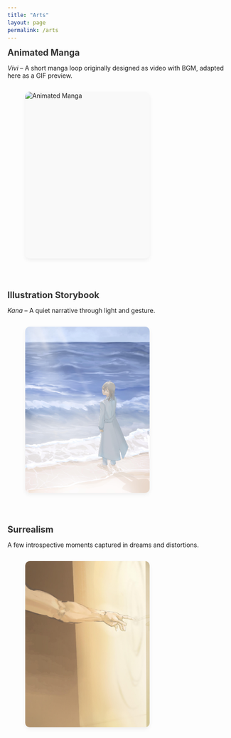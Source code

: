 ```yaml
---
title: "Arts"
layout: page
permalink: /arts
---
```


<!-- CSS Styling -->
<style>
.art-section {
  margin-bottom: 4em;
}

.art-title {
  font-size: 1.4em;
  font-weight: 700;
  margin-bottom: 0.3em;
  color: #333;
}

.art-grid {
  display: flex;
  flex-wrap: wrap;
  gap: 1.5em;
}

.art-grid figure {
  width: 280px;
  aspect-ratio: 3 / 4; /* Ensures consistency */
  position: relative;
  overflow: hidden;
  border-radius: 10px;
  background-color: #f9f9f9;
  box-shadow: 0 4px 10px rgba(0,0,0,0.06);
  transition: transform 0.3s ease;
  cursor: zoom-in;
}

.art-grid figure:hover {
  transform: scale(1.02);
}

.art-grid img {
  width: 100%;
  height: 100%;
  object-fit: cover;
  display: block;
  transition: 0.3s ease;
}

.art-grid figcaption {
  font-size: 0.9em;
  text-align: center;
  color: #666;
  margin-top: 0.4em;
}

/* Fullscreen lightbox */
.lightbox-modal {
  display: none;
  position: fixed;
  z-index: 1000;
  inset: 0;
  background: rgba(0, 0, 0, 0.9);
  justify-content: center;
  align-items: center;
}
.lightbox-modal img {
  max-height: 90vh;
  max-width: 90vw;
  border-radius: 10px;
}
.lightbox-modal.active {
  display: flex;
}
</style>

<!-- Lightbox Container -->
<div id="lightbox" class="lightbox-modal" onclick="this.classList.remove('active')">
  <img id="lightbox-img" src="">
</div>

<script>
document.addEventListener('DOMContentLoaded', () => {
  document.querySelectorAll('.art-grid img').forEach(img => {
    img.addEventListener('click', () => {
      const lightbox = document.getElementById('lightbox');
      const lightboxImg = document.getElementById('lightbox-img');
      lightboxImg.src = img.src;
      lightbox.classList.add('active');
    });
  });
});
</script>

<!-- === Animated Manga === -->
<div class="art-section">
  <div class="art-title">Animated Manga</div>
  <p><em>Vivi</em> – A short manga loop originally designed as video with BGM, adapted here as a GIF preview.</p>
  <div class="art-grid">
    <figure>
      <img src="/assets/manga-animation.gif" alt="Animated Manga">
      <figcaption>Vivi</figcaption>
    </figure>
  </div>
</div>

<!-- === Illustration Storybook === -->
<div class="art-section">
  <div class="art-title">Illustration Storybook</div>
  <p><em>Kana</em> – A quiet narrative through light and gesture.</p>
  <div class="art-grid">
    <figure>
      <img src="/assets/illustration1.jpg" alt="Kana 1">
      <figcaption>Kana 1</figcaption>
    </figure>
  </div>
</div>

<!-- === Surrealism === -->
<div class="art-section">
  <div class="art-title">Surrealism</div>
  <p>A few introspective moments captured in dreams and distortions.</p>
  <div class="art-grid">
    <figure>
      <img src="/assets/illustration2.jpg" alt="Sistina">
      <figcaption>Sistina</figcaption>
    </figure>
  </div>
</div>



